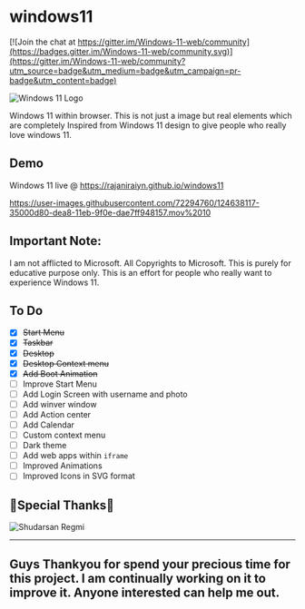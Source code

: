 # windows11

[![Join the chat at https://gitter.im/Windows-11-web/community](https://badges.gitter.im/Windows-11-web/community.svg)](https://gitter.im/Windows-11-web/community?utm_source=badge&utm_medium=badge&utm_campaign=pr-badge&utm_content=badge)

![Windows 11 Logo](https://upload.wikimedia.org/wikipedia/commons/e/e6/Windows_11_logo.svg)

Windows 11 within browser. This is not just a image but real elements which are completely Inspired from Windows 11 design to give people who really love windows 11.

## Demo
Windows 11 live @ https://rajaniraiyn.github.io/windows11

https://user-images.githubusercontent.com/72294760/124638117-35000d80-dea8-11eb-9f0e-dae7ff948157.mov%2010

## Important Note:
I am not afflicted to Microsoft. All Copyrights to Microsoft. This is purely for educative purpose only. This is an effort for people who really want to experience Windows 11.  

## To Do
 - [x] ~~Start Menu~~
 - [x] ~~Taskbar~~
 - [x] ~~Desktop~~
 - [x] ~~Desktop Context menu~~
 - [x] ~~Add Boot Animation~~
 - [ ] Improve Start Menu
 - [ ] Add Login Screen with username and photo
 - [ ] Add winver window
 - [ ] Add Action center
 - [ ] Add Calendar
 - [ ] Custom context menu
 - [ ] Dark theme
 - [ ] Add web apps within `iframe`
 - [ ] Improved Animations
 - [ ] Improved Icons in SVG format

## 🙏Special Thanks🙏

![Shudarsan Regmi](https://user-images.githubusercontent.com/72294760/124927127-e70c1680-e01b-11eb-86b6-ed16014e228a.png)

---
Guys Thankyou for spend your precious time for this project. I am continually working on it to improve it. Anyone interested can help me out.
---

